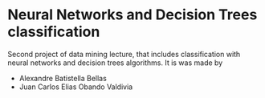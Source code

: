 # Neural Networks and Decision Trees classification
Second project of data mining lecture, that includes classification with neural networks and decision trees algorithms. It is was made by
* Alexandre Batistella Bellas
* Juan Carlos Elias Obando Valdivia

